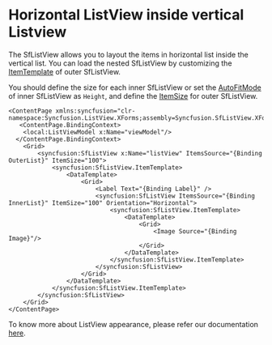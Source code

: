 # Horizontal ListView inside vertical Listview

The SfListView allows you to layout the items in horizontal list inside the vertical list. You can load the nested SfListView by customizing the [ItemTemplate](https://help.syncfusion.com/cr/cref_files/xamarin/Syncfusion.SfListView.XForms~Syncfusion.ListView.XForms.SfListView~ItemTemplate.html) of outer SfListView.

You should define the size for each inner SfListView or set the [AutoFitMode](https://help.syncfusion.com/cr/cref_files/xamarin/Syncfusion.SfListView.XForms~Syncfusion.ListView.XForms.SfListView~AutoFitModeProperty.html) of inner SfListView as `Height`, and define the [ItemSize](https://help.syncfusion.com/cr/cref_files/xamarin/Syncfusion.SfListView.XForms~Syncfusion.ListView.XForms.SfListView~ItemSize.html) for outer SfListView.

```
<ContentPage xmlns:syncfusion="clr-namespace:Syncfusion.ListView.XForms;assembly=Syncfusion.SfListView.XForms">
   <ContentPage.BindingContext>
    <local:ListViewModel x:Name="viewModel"/>
  </ContentPage.BindingContext>
    <Grid>
        <syncfusion:SfListView x:Name="listView" ItemsSource="{Binding OuterList}" ItemSize="100">
            <syncfusion:SfListView.ItemTemplate>
                <DataTemplate>
                    <Grid>
                        <Label Text="{Binding Label}" />
                        <syncfusion:SfListView ItemsSource="{Binding InnerList}" ItemSize="100" Orientation="Horizontal">
                            <syncfusion:SfListView.ItemTemplate>
                                <DataTemplate>
                                    <Grid>
                                        <Image Source="{Binding Image}"/>
                                    </Grid>
                                </DataTemplate>
                            </syncfusion:SfListView.ItemTemplate>
                        </syncfusion:SfListView>
                    </Grid>
                </DataTemplate>
            </syncfusion:SfListView.ItemTemplate>
        </syncfusion:SfListView>
    </Grid>
</ContentPage>
```

To know more about ListView appearance, please refer our documentation [here](https://help.syncfusion.com/xamarin/sflistview/viewappearance?cs-save-lang=1&cs-lang=xaml#horizontal-list-inside-vertical-list).